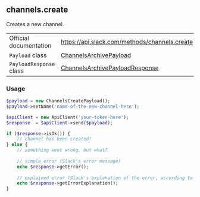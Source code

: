 ## channels.create

Creates a new channel.

| | |
|-------------------------|-------------------------------------------------------------------------------------------------------------------------------------------|
| Official documentation  | https://api.slack.com/methods/channels.create                                                                                             |
| `Payload` class         | [ChannelsArchivePayload](https://github.com/cleentfaar/slack/blob/master/src/CL/Slack/Payload/ChannelsCreatePayload.php)                  |
| `PayloadResponse` class | [ChannelsArchivePayloadResponse](https://github.com/cleentfaar/slack/blob/master/src/CL/Slack/Payload/ChannelsCreatePayloadResponse.php)  |


### Usage

```php
$payload = new ChannelsCreatePayload();
$payload->setName('name-of-the-new-channel-here');

$apiClient = new ApiClient('your-token-here');
$response  = $apiClient->send($payload);

if ($response->isOk()) {
    // channel has been created!
} else {
    // something went wrong, but what?
    
    // simple error (Slack's error message)
    echo $response->getError();
    
    // explained error (Slack's explanation of the error, according to the documentation)
    echo $response->getErrorExplanation();
}
```
